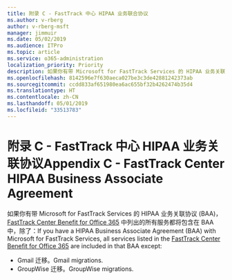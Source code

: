 ```yaml
---
title: 附录 C - FastTrack 中心 HIPAA 业务联合协议
ms.author: v-rberg
author: v-rberg-msft
manager: jimmuir
ms.date: 05/02/2019
ms.audience: ITPro
ms.topic: article
ms.service: o365-administration
localization_priority: Priority
description: 如果你有带 Microsoft for FastTrack Services 的 HIPAA 业务关联协议 (BAA)，FastTrack Center Benefit for Office 365 中列出的所有服务都将包含在 BAA 中，除了：
ms.openlocfilehash: 8142596e7f630aeca027be3c3de42881242373ab
ms.sourcegitcommit: ccdd833af651980ea6ac655bf32b4262474b35d4
ms.translationtype: HT
ms.contentlocale: zh-CN
ms.lasthandoff: 05/01/2019
ms.locfileid: "33513783"
---
```

# <a name="appendix-c---fasttrack-center-hipaa-business-associate-agreement"></a><span data-ttu-id="8b31f-103">附录 C - FastTrack 中心 HIPAA 业务关联协议</span><span class="sxs-lookup"><span data-stu-id="8b31f-103">Appendix C - FastTrack Center HIPAA Business Associate Agreement</span></span>

<span data-ttu-id="8b31f-104">如果你有带 Microsoft for FastTrack Services 的 HIPAA 业务关联协议 (BAA)，[FastTrack Center Benefit for Office 365](O365-fasttrack-benefit-for-office-365.md) 中列出的所有服务都将包含在 BAA 中，除了：</span><span class="sxs-lookup"><span data-stu-id="8b31f-104">If you have a HIPAA Business Associate Agreement (BAA) with Microsoft for FastTrack Services, all services listed in the [FastTrack Center Benefit for Office 365](O365-fasttrack-benefit-for-office-365.md) are included in that BAA except:</span></span> 
  
- <span data-ttu-id="8b31f-105">Gmail 迁移。</span><span class="sxs-lookup"><span data-stu-id="8b31f-105">Gmail migrations.</span></span>   
- <span data-ttu-id="8b31f-106">GroupWise 迁移。</span><span class="sxs-lookup"><span data-stu-id="8b31f-106">GroupWise migrations.</span></span>
    


